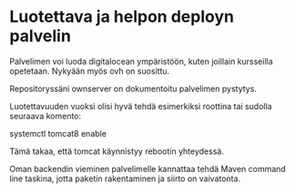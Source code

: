 # Luotettava ja helpon deployn palvelin

Palvelimen voi luoda digitalocean ympäristöön, kuten joillain kursseilla opetetaan. Nykyään myös ovh on suosittu.

Repositoryssäni ownserver on dokumentoitu palvelimen pystytys.

Luotettavuuden vuoksi olisi hyvä tehdä esimerkiksi roottina tai sudolla seuraava komento:

systemctl tomcat8 enable

Tämä takaa, että tomcat käynnistyy rebootin yhteydessä.

Oman backendin vieminen palvelimelle kannattaa tehdä Maven command line taskina, jotta paketin rakentaminen ja siirto on vaivatonta.




